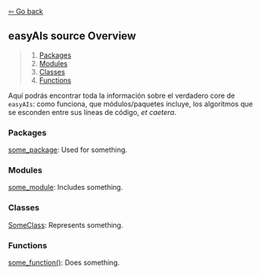 [⇦ Go back](../Introduction.md)

## easyAIs source Overview

> 1. [Packages](#packages)
> 2. [Modules](#modules)
> 3. [Classes](#classes)
> 4. [Functions](#functions)

Aquí podrás encontrar toda la información sobre el verdadero core de `easyAIs`: como funciona, que módulos/paquetes incluye, los algoritmos que se esconden entre sus líneas de código, *et caetera*. 

### Packages
[some_package](./Packages/some_package/Overview.md): Used for something.

### Modules
[some_module](./Packages/some_package/some_module/Overview.md): Includes something.

### Classes
[SomeClass](./Packages/some_package/some_module/SomeClass.md): Represents something. 

### Functions

[some_function()](./Packages/some_package/some_module.md#some_function()): Does something.
